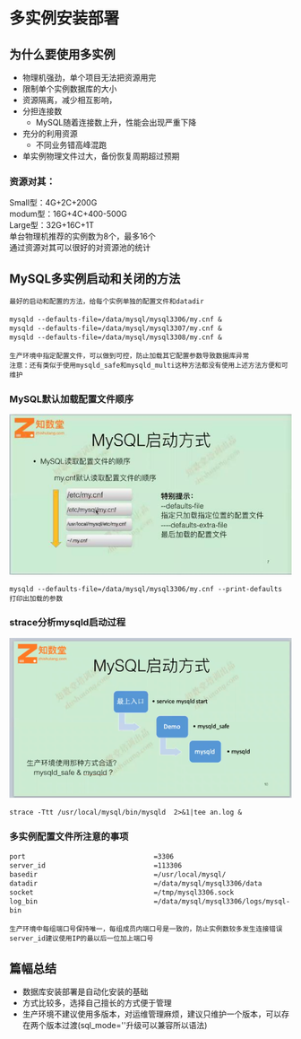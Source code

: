 # 多实例安装部署

## 为什么要使用多实例
- 物理机强劲，单个项目无法把资源用完
- 限制单个实例数据库的大小
- 资源隔离，减少相互影响，
- 分担连接数
	- MySQL随着连接数上升，性能会出现严重下降
- 充分的利用资源
	- 不同业务错高峰混跑
- 单实例物理文件过大，备份恢复周期超过预期

### 资源对其：  
Small型：4G+2C+200G  
modum型：16G+4C+400-500G  
Large型：32G+16C+1T  
单台物理机推荐的实例数为8个，最多16个    
通过资源对其可以很好的对资源池的统计

## MySQL多实例启动和关闭的方法

```
最好的启动和配置的方法，给每个实例单独的配置文件和datadir

mysqld --defaults-file=/data/mysql/mysql3306/my.cnf &
mysqld --defaults-file=/data/mysql/mysql3307/my.cnf &
mysqld --defaults-file=/data/mysql/mysql3308/my.cnf &

生产环境中指定配置文件，可以做到可控，防止加载其它配置参数导致数据库异常
注意：还有类似于使用mysqld_safe和mysqld_multi这种方法都没有使用上述方法方便和可维护

```

### MySQL默认加载配置文件顺序

![](images/3-多实例环境安装及注意事项/01.jpg)  

	mysqld --defaults-file=/data/mysql/mysql3306/my.cnf --print-defaults 打印出加载的参数
	
### strace分析mysqld启动过程  

![](images/3-多实例环境安装及注意事项/02.jpg)  

	strace -Ttt /usr/local/mysql/bin/mysqld  2>&1|tee an.log &
	

### 多实例配置文件所注意的事项

```
port                                =3306
server_id                           =113306 
basedir                             =/usr/local/mysql/ 
datadir                             =/data/mysql/mysql3306/data
socket                              =/tmp/mysql3306.sock
log_bin                             =/data/mysql/mysql3306/logs/mysql-bin

生产环境中每组端口号保持唯一，每组成员内端口号是一致的，防止实例数较多发生连接错误
server_id建议使用IP的最以后一位加上端口号
```

## 篇幅总结

- 数据库安装部署是自动化安装的基础
- 方式比较多，选择自己擅长的方式便于管理
- 生产环境不建议使用多版本，对运维管理麻烦，建议只维护一个版本，可以存在两个版本过渡(sql_mode=''升级可以兼容所以语法)
